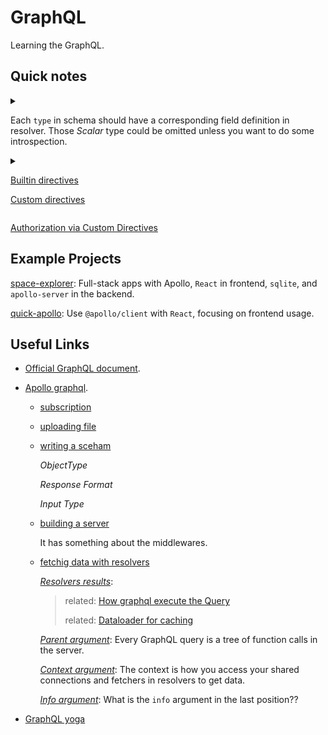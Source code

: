 # GraphQL

Learning the GraphQL.

## Quick notes

<details>
<summary>

Each `type` in schema should have a corresponding field definition in resolver. Those _Scalar_ type could be omitted unless you want to do some introspection.

</summary>

```graphql
## in schema
type Parent {
  name: String!
  children: [Child!]
}

type Child {
  name: String!
  toys: [Toy]
}

type Toy {
  name: String!
  createdAt: Date
}

type Query {
  parent(name: String!): Parent
  child(name: String!): Child
  toy(name: String!): Toy
}
```

```js
// in reslovers
module.exports = {
  // Query is defined in the top type level
  Query: {
    // there is a field `parent` in the type Query
    parent: (root, args) => {
      return new Parent(/* params */);
    },
    // there is a field `child` in the type Query
    child: (root, args) => {
      return new Child(/* params */);
    },
    // there is a field `toy` in the type Query
    toy: (root, args) => {
      return new Toy(/* params */);
    },
  },

  // Parent is defined in the top type level
  Parent: {
    /* optional for scalar type */
    name: (root, args) => root.name,

    /* the children field is used for query for the list of child, and it's recommend to declare it */
    children: (root, args) => {
      /* do something with the nested args */
      return [new Child(), new Child()];
    },
  },

  // Child is defined in the top type level
  Child: {
    toys: (parent, args) => {
      /* do something with the nested args */
      return [new Toy(), new Toy()];
    },
  },

  // Toy is defined in the top type level
  Toy: {
    createdAt: (parent, args) => {
      /* do something with the nested args */
      return new Date();
    },
  },
};
```

</details>

<details>

<summary>

[Builtin directives](https://www.apollographql.com/docs/apollo-server/schema/directives/#default-directives)

[Custom directives](https://www.apollographql.com/docs/apollo-server/schema/creating-directives/)

</summary>

```js
const { ApolloServer, gql, SchemaDirectiveVisitor } = require('apollo-server');
const { defaultFieldResolver } = require('graphql');

// Create (or import) a custom schema directive
class UpperCaseDirective extends SchemaDirectiveVisitor {
  visitFieldDefinition(field) {
    const { resolve = defaultFieldResolver } = field;
    field.resolve = async function (...args) {
      const result = await resolve.apply(this, args);
      if (typeof result === 'string') {
        return result.toUpperCase();
      }
      return result;
    };
  }
}

// Construct a schema, using GraphQL schema language
const typeDefs = gql`
  directive @upper on FIELD_DEFINITION

  type Query {
    hello: String @upper
  }
`;

// Provide resolver functions for your schema fields
const resolvers = {
  Query: {
    hello: (parent, args, context) => {
      return 'Hello world!';
    },
  },
};

// Add directive to the ApolloServer constructor
const server = new ApolloServer({
  typeDefs,
  resolvers,
  schemaDirectives: {
    upper: UpperCaseDirective,
  },
});
```

</details>

[Authorization via Custom Directives](https://www.apollographql.com/docs/apollo-server/security/authentication/#authorization-via-custom-directives)

## Example Projects

[space-explorer](./space-explorer): Full-stack apps with Apollo, `React` in frontend, `sqlite`, and `apollo-server` in the backend.

[quick-apollo](./quick-apollo): Use `@apollo/client` with `React`, focusing on frontend usage.

## Useful Links

- [Official GraphQL document](https://graphql.org/learn/).

- [Apollo graphql](https://www.apollographql.com/).

  - [subscription](https://www.apollographql.com/docs/apollo-server/data/subscriptions/)

  - [uploading file](https://www.apollographql.com/docs/apollo-server/data/file-uploads/)

  - [writing a sceham](https://www.apollographql.com/docs/apollo-server/essentials/schema.html)

    _ObjectType_

    _Response Format_

    _Input Type_

  - [building a server](https://www.apollographql.com/docs/apollo-server/essentials/server.html)

    It has something about the middlewares.

  - [fetchig data with resolvers](https://www.apollographql.com/docs/apollo-server/essentials/data.html)

    [_Resolvers results_](https://www.apollographql.com/docs/apollo-server/essentials/data.html#result):

    > related: [How graphql execute the Query](https://blog.apollographql.com/graphql-explained-5844742f195e)
    >
    > related: [Dataloader for caching](https://github.com/facebook/dataloader#using-with-graphql)

    [_Parent argument_](https://www.apollographql.com/docs/apollo-server/essentials/data.html#parent): Every GraphQL query is a tree of function calls in the server.

    [_Context argument_](https://www.apollographql.com/docs/apollo-server/essentials/data.html#context): The context is how you access your shared connections and fetchers in resolvers to get data.

    [_Info argument_](https://www.prisma.io/blog/graphql-server-basics-demystifying-the-info-argument-in-graphql-resolvers-6f26249f613a): What is the `info` argument in the last position??

- [GraphQL yoga](https://github.com/prisma/graphql-yoga/)
